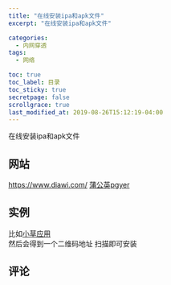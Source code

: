```yaml
---
title: "在线安装ipa和apk文件"
excerpt: "在线安装ipa和apk文件"

categories:
  - 内网穿透
tags:
  - 网络

toc: true
toc_label: 目录
toc_sticky: true
secretpage: false
scrollgrace: true
last_modified_at: 2019-08-26T15:12:19-04:00
---
```


在线安装ipa和apk文件

## 网站
https://www.diawi.com/
[蒲公英pgyer](https://www.pgyer.com/)

## 实例
比如[小草应用](https://github.com/yuuwill/1024app-android/releases)  
然后会得到一个二维码地址 扫描即可安装




## 评论




